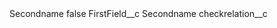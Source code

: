<?xml version="1.0" encoding="UTF-8"?>
<CustomMetadata xmlns="http://soap.sforce.com/2006/04/metadata" xmlns:xsi="http://www.w3.org/2001/XMLSchema-instance" xmlns:xsd="http://www.w3.org/2001/XMLSchema">
    <label>Secondname</label>
    <protected>false</protected>
    <values>
        <field>FirstField__c</field>
        <value xsi:type="xsd:string">Secondname</value>
    </values>
    <values>
        <field>checkrelation__c</field>
        <value xsi:nil="true"/>
    </values>
</CustomMetadata>
